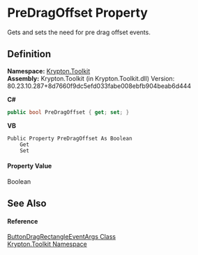 # PreDragOffset Property


Gets and sets the need for pre drag offset events.



## Definition
**Namespace:** <a href="79d2eac2-21f4-54ff-7552-b20c33c30600.md">Krypton.Toolkit</a>  
**Assembly:** Krypton.Toolkit (in Krypton.Toolkit.dll) Version: 80.23.10.287+8d7660f9dc5efd033fabe008ebfb904beab6d444

**C#**
``` C#
public bool PreDragOffset { get; set; }
```
**VB**
``` VB
Public Property PreDragOffset As Boolean
	Get
	Set
```



#### Property Value
Boolean

## See Also


#### Reference
<a href="0b4baf23-6bb6-e7be-3d11-3075c3f8843c.md">ButtonDragRectangleEventArgs Class</a>  
<a href="79d2eac2-21f4-54ff-7552-b20c33c30600.md">Krypton.Toolkit Namespace</a>  
